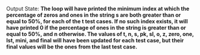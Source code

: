 Output State: **The loop will have printed the minimum index at which the percentage of zeros and ones in the string s are both greater than or equal to 50%, for each of the t test cases. If no such index exists, it will have printed 0 if the percentage of ones in the string is greater than or equal to 50%, and n otherwise. The values of t, n, s, pk, sl, o, z, zero, one, lst, mini, and final will have been updated for each test case, but their final values will be the ones from the last test case.**